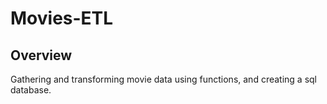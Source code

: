 # Movies-ETL

## Overview
Gathering and transforming movie data using functions, and creating a sql database.
